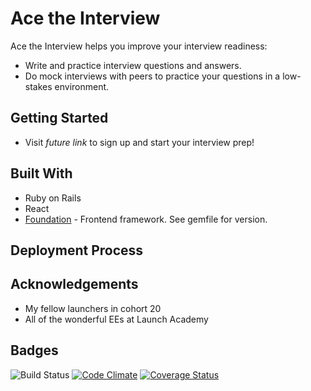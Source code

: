 # Ace the Interview
Ace the Interview helps you improve your interview readiness:
- Write and practice interview questions and answers.
- Do mock interviews with peers to practice your questions in a low-stakes environment.

## Getting Started
- Visit *future link* to sign up and start your interview prep!

## Built With
- Ruby on Rails
- React
- [Foundation](https://foundation.zurb.com/sites/docs/) - Frontend framework. See gemfile for version.

## Deployment Process

## Acknowledgements
- My fellow launchers in cohort 20
- All of the wonderful EEs at Launch Academy

## Badges
![Build Status](https://codeship.com/projects/1a2c51b0-2d27-0136-59f8-1ef627b071fd/status?branch=master)
[![Code Climate](https://codeclimate.com/github/garabedium/ace-the-interview/badges/gpa.svg)](https://codeclimate.com/github/garabedium/ace-the-interview)
[![Coverage Status](https://coveralls.io/repos/github/garabedium/ace-the-interview/badge.svg?branch=master)](https://coveralls.io/github/garabedium/ace-the-interview?branch=master)